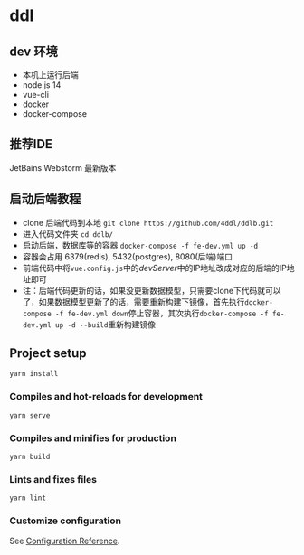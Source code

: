 # ddl

## dev 环境
- 本机上运行后端
- node.js 14
- vue-cli
- docker
- docker-compose

## 推荐IDE
JetBains Webstorm 最新版本

## 启动后端教程
- clone 后端代码到本地 `git clone https://github.com/4ddl/ddlb.git`
- 进入代码文件夹 `cd ddlb/`
- 启动后端，数据库等的容器 `docker-compose -f fe-dev.yml up -d`
- 容器会占用 6379(redis), 5432(postgres), 8080(后端)端口
- 前端代码中将`vue.config.js`中的*devServer*中的IP地址改成对应的后端的IP地址即可
- 注：后端代码更新的话，如果没更新数据模型，只需要clone下代码就可以了，如果数据模型更新了的话，需要重新构建下镜像，首先执行`docker-compose -f fe-dev.yml down`停止容器，其次执行`docker-compose -f fe-dev.yml up -d --build`重新构建镜像

## Project setup
```
yarn install
```

### Compiles and hot-reloads for development
```
yarn serve
```

### Compiles and minifies for production
```
yarn build
```

### Lints and fixes files
```
yarn lint
```

### Customize configuration
See [Configuration Reference](https://cli.vuejs.org/config/).
